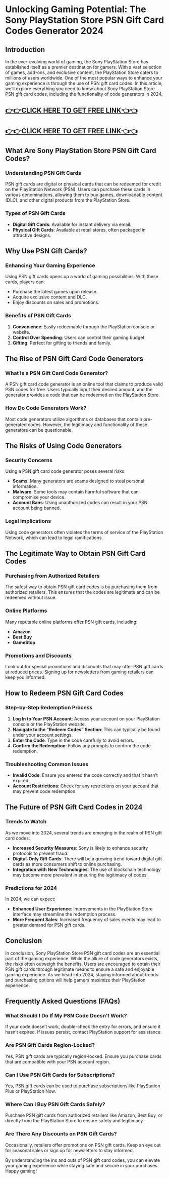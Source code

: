 # Unlocking Gaming Potential: The Sony PlayStation Store PSN Gift Card Codes Generator 2024

## Introduction

In the ever-evolving world of gaming, the Sony PlayStation Store has established itself as a premier destination for gamers. With a vast selection of games, add-ons, and exclusive content, the PlayStation Store caters to millions of users worldwide. One of the most popular ways to enhance your gaming experience is through the use of PSN gift card codes. In this article, we’ll explore everything you need to know about Sony PlayStation Store PSN gift card codes, including the functionality of code generators in 2024.

[👉👉CLICK HERE TO GET FREE LINK👈👈](https://todaylink.site/freegiftcard/)
--
[👉👉CLICK HERE TO GET FREE LINK👈👈](https://todaylink.site/freegiftcard/)
--



## What Are Sony PlayStation Store PSN Gift Card Codes?

### Understanding PSN Gift Cards

PSN gift cards are digital or physical cards that can be redeemed for credit on the PlayStation Network (PSN). Users can purchase these cards in various denominations, allowing them to buy games, downloadable content (DLC), and other digital products from the PlayStation Store. 

### Types of PSN Gift Cards

- **Digital Gift Cards**: Available for instant delivery via email.
- **Physical Gift Cards**: Available at retail stores, often packaged in attractive designs.

## Why Use PSN Gift Cards?

### Enhancing Your Gaming Experience

Using PSN gift cards opens up a world of gaming possibilities. With these cards, players can:

- Purchase the latest games upon release.
- Acquire exclusive content and DLC.
- Enjoy discounts on sales and promotions.

### Benefits of PSN Gift Cards

1. **Convenience**: Easily redeemable through the PlayStation console or website.
2. **Control Over Spending**: Users can control their gaming budget.
3. **Gifting**: Perfect for gifting to friends and family.

## The Rise of PSN Gift Card Code Generators

### What Is a PSN Gift Card Code Generator?

A PSN gift card code generator is an online tool that claims to produce valid PSN codes for free. Users typically input their desired amount, and the generator provides a code that can be redeemed on the PlayStation Store.

### How Do Code Generators Work?

Most code generators utilize algorithms or databases that contain pre-generated codes. However, the legitimacy and functionality of these generators can be questionable.

## The Risks of Using Code Generators

### Security Concerns

Using a PSN gift card code generator poses several risks:

- **Scams**: Many generators are scams designed to steal personal information.
- **Malware**: Some tools may contain harmful software that can compromise your device.
- **Account Bans**: Using unauthorized codes can result in your PSN account being banned.

### Legal Implications

Using code generators often violates the terms of service of the PlayStation Network, which can lead to legal ramifications.

## The Legitimate Way to Obtain PSN Gift Card Codes

### Purchasing from Authorized Retailers

The safest way to obtain PSN gift card codes is by purchasing them from authorized retailers. This ensures that the codes are legitimate and can be redeemed without issue.

### Online Platforms

Many reputable online platforms offer PSN gift cards, including:

- **Amazon**
- **Best Buy**
- **GameStop**

### Promotions and Discounts

Look out for special promotions and discounts that may offer PSN gift cards at reduced prices. Signing up for newsletters from gaming retailers can keep you informed.

## How to Redeem PSN Gift Card Codes

### Step-by-Step Redemption Process

1. **Log In to Your PSN Account**: Access your account on your PlayStation console or the PlayStation website.
2. **Navigate to the “Redeem Codes” Section**: This can typically be found under your account settings.
3. **Enter the Code**: Type in the code carefully to avoid errors.
4. **Confirm the Redemption**: Follow any prompts to confirm the code redemption.

### Troubleshooting Common Issues

- **Invalid Code**: Ensure you entered the code correctly and that it hasn’t expired.
- **Account Restrictions**: Check for any restrictions on your account that may prevent code redemption.

## The Future of PSN Gift Card Codes in 2024

### Trends to Watch

As we move into 2024, several trends are emerging in the realm of PSN gift card codes:

- **Increased Security Measures**: Sony is likely to enhance security protocols to prevent fraud.
- **Digital-Only Gift Cards**: There will be a growing trend toward digital gift cards as more consumers shift to online purchasing.
- **Integration with New Technologies**: The use of blockchain technology may become more prevalent in ensuring the legitimacy of codes.

### Predictions for 2024

In 2024, we can expect:

- **Enhanced User Experience**: Improvements in the PlayStation Store interface may streamline the redemption process.
- **More Frequent Sales**: Increased frequency of sales events may lead to greater demand for PSN gift cards.

## Conclusion

In conclusion, Sony PlayStation Store PSN gift card codes are an essential part of the gaming experience. While the allure of code generators exists, the risks often outweigh the benefits. Users are encouraged to obtain their PSN gift cards through legitimate means to ensure a safe and enjoyable gaming experience. As we head into 2024, staying informed about trends and purchasing options will help gamers maximize their PlayStation experience.

## Frequently Asked Questions (FAQs)

### What Should I Do If My PSN Code Doesn’t Work?

If your code doesn’t work, double-check the entry for errors, and ensure it hasn’t expired. If issues persist, contact PlayStation support for assistance.

### Are PSN Gift Cards Region-Locked?

Yes, PSN gift cards are typically region-locked. Ensure you purchase cards that are compatible with your PSN account region.

### Can I Use PSN Gift Cards for Subscriptions?

Yes, PSN gift cards can be used to purchase subscriptions like PlayStation Plus or PlayStation Now.

### Where Can I Buy PSN Gift Cards Safely?

Purchase PSN gift cards from authorized retailers like Amazon, Best Buy, or directly from the PlayStation Store to ensure safety and legitimacy.

### Are There Any Discounts on PSN Gift Cards?

Occasionally, retailers offer promotions on PSN gift cards. Keep an eye out for seasonal sales or sign up for newsletters to stay informed.

By understanding the ins and outs of PSN gift card codes, you can elevate your gaming experience while staying safe and secure in your purchases. Happy gaming!
